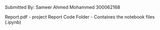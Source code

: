 Submitted By:
Sameer Ahmed Mohammed 300062168

Report.pdf - project Report
Code Folder - Containes the  notebook files (.ipynb)
